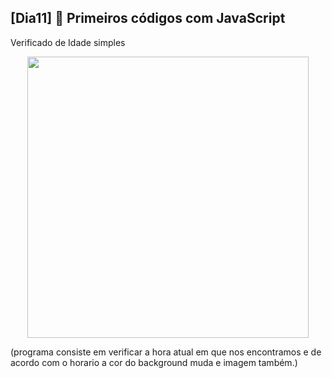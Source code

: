 ## [Dia11] 👾 Primeiros códigos com JavaScript

Verificado de Idade simples

<div align="center">
  <img height="450em" src="https://user-images.githubusercontent.com/99842806/162641939-6ad6328c-06a6-4f89-8195-6fc522a557a5.gif"/>
</div>

(programa consiste em verificar a hora atual em que nos encontramos e de acordo com o horario a cor do background muda e imagem também.)
